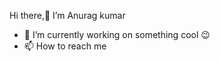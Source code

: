  Hi there,👋 I’m Anurag kumar
- 🌱 I’m currently working on something cool 😉
- 📫 How to reach me 



<!---
anuragkmr45/anuragkmr45 is a ✨ special ✨ repository because its `README.md` (this file) appears on your GitHub profile.
You can click the Preview link to take a look at your changes.
--->
